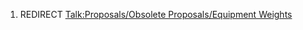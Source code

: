 1.  REDIRECT [Talk:Proposals/Obsolete Proposals/Equipment
    Weights](Talk:Proposals/Obsolete_Proposals/Equipment_Weights "wikilink")